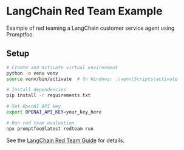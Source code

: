 # LangChain Red Team Example

Example of red teaming a LangChain customer service agent using Promptfoo.

## Setup

```bash
# Create and activate virtual environment
python -m venv venv
source venv/bin/activate  # On Windows: .\venv\Scripts\activate

# Install dependencies
pip install -r requirements.txt

# Set OpenAI API key
export OPENAI_API_KEY=your_key_here

# Run red team evaluation
npx promptfoo@latest redteam run
```

See the [LangChain Red Team Guide](https://promptfoo.dev/blog/red-team-langchain) for details.
